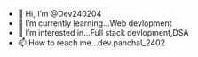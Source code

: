 - 👋 Hi, I’m @Dev240204
- 🌱 I’m currently learning...Web devlopment
- 👀 I’m interested in...Full stack devlopment,DSA
- 📫 How to reach me...dev.panchal_2402
